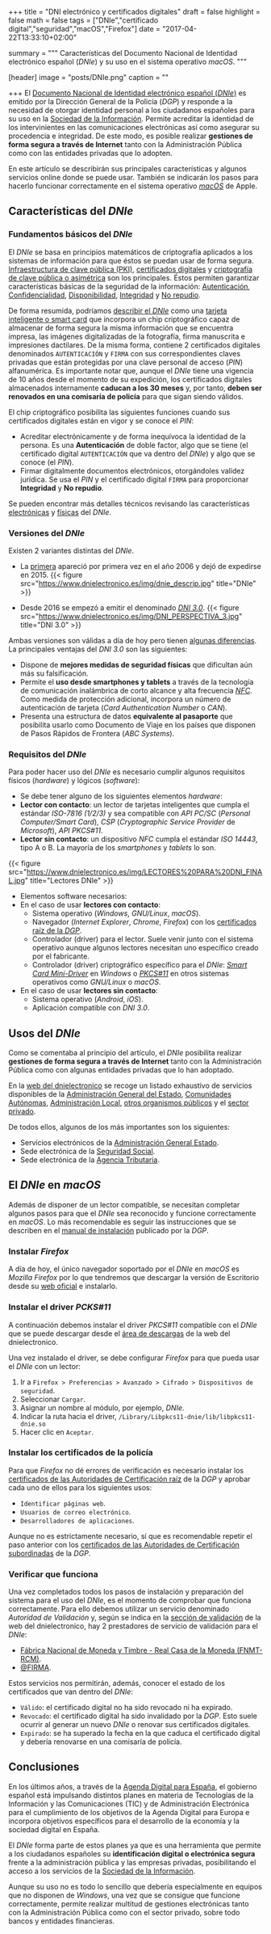 +++
title = "DNI electrónico y certificados digitales"
draft = false
highlight = false
math = false
tags = ["DNIe","certificado digital","seguridad","macOS","Firefox"]
date = "2017-04-22T13:33:10+02:00"

summary = """
Características del Documento Nacional de Identidad electrónico español (*DNIe*) y su uso en el sistema operativo *macOS*.
"""

[header]
  image = "posts/DNIe.png"
  caption = ""

+++
El [Documento Nacional de Identidad electrónico español (*DNIe*)](https://www.dnielectronico.es) es emitido por la Dirección General de la Policía (*DGP*) y responde a la necesidad de otorgar identidad personal a los ciudadanos españoles para su uso en la [Sociedad de la Información](https://es.wikipedia.org/wiki/Sociedad_de_la_informaci%C3%B3n). Permite acreditar la identidad de los intervinientes en las comunicaciones electrónicas así como asegurar su procedencia e integridad. De este modo, es posible realizar **gestiones de forma segura a través de Internet** tanto con la Administración Pública como con las entidades privadas que lo adopten. 

En este artículo se describirán sus principales características y algunos servicios online donde se puede usar. También se indicarán los pasos para hacerlo funcionar correctamente en el sistema operativo [*macOS*](https://es.wikipedia.org/wiki/MacOS) de Apple.

## Características del *DNIe*
### Fundamentos básicos del *DNIe*
El *DNIe* se basa en principios matemáticos de criptografía aplicados a los sistemas de información para que éstos se puedan usar de forma segura. [Infraestructura de clave pública (PKI)](https://es.wikipedia.org/wiki/Infraestructura_de_clave_p%C3%BAblica), [certificados digitales](https://es.wikipedia.org/wiki/Certificado_digital) y [criptografía de clave pública o asimétrica](https://es.wikipedia.org/wiki/Criptograf%C3%ADa_asim%C3%A9trica) son los principales. Éstos permiten garantizar características básicas de la seguridad de la información: [Autenticación](https://es.wikipedia.org/wiki/Seguridad_de_la_informaci%C3%B3n#Autenticaci.C3.B3n_o_autentificaci.C3.B3n), [Confidencialidad](https://es.wikipedia.org/wiki/Seguridad_de_la_informaci%C3%B3n#Confidencialidad), [Disponibilidad](https://es.wikipedia.org/wiki/Seguridad_de_la_informaci%C3%B3n#Disponibilidad), [Integridad](https://es.wikipedia.org/wiki/Seguridad_de_la_informaci%C3%B3n#Integridad) y [No repudio](https://es.wikipedia.org/wiki/Seguridad_de_la_informaci%C3%B3n#No_repudio_o_irrefutabilidad).

De forma resumida, podríamos [describir el *DNIe*](https://www.dnielectronico.es/PortalDNIe/PRF1_Cons02.action?pag=REF_103) como una [tarjeta inteligente o smart card](https://es.wikipedia.org/wiki/Tarjeta_inteligente) que incorpora un chip criptográfico capaz de almacenar de forma segura la misma información que se encuentra impresa, las imágenes digitalizadas de la fotografía, firma manuscrita e impresiones dactilares. De la misma forma, contiene 2 certificados digitales denominados `AUTENTICACIÓN` y `FIRMA` con sus correspondientes claves privadas que están protegidas por una clave personal de acceso (*PIN*) alfanumérica. Es importante notar que, aunque el *DNIe* tiene una vigencia de 10 años desde el momento de su expedición, los certificados digitales almacenados internamente **caducan a los 30 meses** y, por tanto, **deben ser renovados en una comisaría de policía** para que sigan siendo válidos.

El chip criptográfico posibilita las siguientes funciones cuando sus certificados digitales están en vigor y se conoce el *PIN*:

* Acreditar electrónicamente y de forma inequívoca la identidad de la persona. Es una **Autenticación** de doble factor, algo que se tiene (el certificado digital `AUTENTICACIÓN` que va dentro del *DNIe*) y algo que se conoce (el *PIN*).
* Firmar digitalmente documentos electrónicos, otorgándoles validez jurídica. Se usa el *PIN* y el certificado digital `FIRMA` para proporcionar **Integridad** y **No repudio**.

Se pueden encontrar más detalles técnicos revisando las características [electrónicas](https://www.dnielectronico.es/PortalDNIe/PRF1_Cons02.action?pag=REF_083) y [físicas](https://www.dnielectronico.es/PortalDNIe/PRF1_Cons02.action?pag=REF_084) del *DNIe*.

### Versiones del *DNIe*
Existen 2 variantes distintas del *DNIe*.

* La [primera](https://www.dnielectronico.es/PortalDNIe/PRF1_Cons02.action?pag=REF_106) apareció por primera vez en el año 2006 y dejó de expedirse en 2015.
{{< figure src="https://www.dnielectronico.es/img/dnie_descrip.jpg" title="DNIe" >}}

* Desde 2016 se empezó a emitir el denominado [*DNI 3.0*](https://www.dnielectronico.es/PortalDNIe/PRF1_Cons02.action?pag=REF_103).
{{< figure src="https://www.dnielectronico.es/img/DNI_PERSPECTIVA_3.jpg" title="DNI 3.0" >}}

Ambas versiones son válidas a día de hoy pero tienen [algunas diferencias](https://www.dnielectronico.es/PortalDNIe/PRF1_Cons02.action?pag=REF_038). La principales ventajas del *DNI 3.0* son las siguientes:

* Dispone de **mejores medidas de seguridad físicas** que dificultan aún más su falsificación.
* Permite el **uso desde smartphones y tablets** a través de la tecnología de comunicación inalámbrica de corto alcance y alta frecuencia [*NFC*](https://es.wikipedia.org/wiki/Near_field_communication). Como medida de protección adicional, incorpora un número de autenticación de tarjeta (*Card Authentication Number* o *CAN*).
* Presenta una estructura de datos **equivalente al pasaporte** que posibilita usarlo como Documento de Viaje en los países que disponen de Pasos Rápidos de Frontera (*ABC Systems*).

### Requisitos del *DNIe*
Para poder hacer uso del *DNIe* es necesario cumplir algunos requisitos físicos (*hardware*) y lógicos (*software*):

* Se debe tener alguno de los siguientes elementos *hardware*:
 * **Lector con contacto**: un lector de tarjetas inteligentes que cumpla el estándar *ISO-7816 (1/2/3)* y sea compatible con *API PC/SC* (*Personal Computer/Smart Card*), *CSP* (*Cryptographic Service Provider* de *Microsoft*), *API PKCS#11*.
 * **Lector sin contacto**: un dispositivo *NFC* cumpla el estándar *ISO 14443*, tipo A o B. La mayoría de los *smartphones* y *tablets* lo son.

{{< figure src="https://www.dnielectronico.es/img/LECTORES%20PARA%20DNI_FINAL.jpg" title="Lectores DNIe" >}}

* Elementos software necesarios:
 * En el caso de usar **lectores con contacto**:
     * Sistema operativo (*Windows*, *GNU/Linux*, *macOS*).
     * Navegador (*Internet Explorer*, *Chrome*, *Firefox*) con los [certificados raíz de la *DGP*](https://www.dnielectronico.es/PortalDNIe/PRF1_Cons02.action?pag=REF_076).
     * Controlador (driver) para el lector. Suele venir junto con el sistema operativo aunque algunos lectores necesitan uno específico creado por el fabricante.
     * Controlador (driver) criptográfico específico para el *DNIe*: [*Smart Card Mini-Driver*](https://www.dnielectronico.es/PortalDNIe/PRF1_Cons02.action?pag=REF_1101) en *Windows* o [*PKCS#11*](https://www.dnielectronico.es/PortalDNIe/PRF1_Cons02.action?pag=REF_1110) en otros sistemas operativos como *GNU/Linux* o *macOS*.
 * En el caso de usar **lectores sin contacto**:
     * Sistema operativo (*Android*, *iOS*).
     * Aplicación compatible con *DNI 3.0*.

## Usos del *DNIe*
Como se comentaba al principio del artículo, el *DNIe* posibilita realizar **gestiones de forma segura a través de Internet** tanto con la Administración Pública como con algunas entidades privadas que lo han adoptado.

En la [web del dnielectronico](https://www.dnielectronico.es) se recoge un listado exhaustivo de servicios disponibles de la [Administración General del Estado](https://www.dnielectronico.es/PortalDNIe/PRF1_Cons02.action?pag=REF_510), [Comunidades Autónomas](https://www.dnielectronico.es/PortalDNIe/PRF1_Cons02.action?pag=REF_520), [Administración Local](https://www.dnielectronico.es/PortalDNIe/PRF1_Cons02.action?pag=REF_530), [otros organismos públicos](https://www.dnielectronico.es/PortalDNIe/PRF1_Cons02.action?pag=REF_540) y el [sector privado](https://www.dnielectronico.es/PortalDNIe/PRF1_Cons02.action?pag=REF_550).

De todos ellos, algunos de los más importantes son los siguientes:

* Servicios electrónicos de la [Administración General Estado](https://sede.administracion.gob.es/PAG_Sede/ServiciosElectronicos/ServiciosElectronicosAGE.html).
* Sede electrónica de la [Seguridad Social](https://sede.seg-social.gob.es/).
* Sede electrónica de la [Agencia Tributaria](https://www.agenciatributaria.gob.es/AEAT.sede/Inicio/Inicio.shtml).

## El *DNIe* en *macOS*
Además de disponer de un lector compatible, se necesitan completar algunos pasos para que el *DNIe* sea reconocido y funcione correctamente en *macOS*. Lo más recomendable es seguir las instrucciones que se describen en el [manual de instalación](https://www.dnielectronico.es/PDFs/manuales_instalacion_unix/Manual_de_Instalacion_de_MulticardPKCS11_DNIE_V1.pdf) publicado por la *DGP*.

### Instalar *Firefox*
A día de hoy, el único navegador soportado por el *DNIe* en *macOS* es *Mozilla Firefox* por lo que tendremos que descargar la versión de Escritorio desde su [web oficial](https://www.mozilla.org/es-ES/firefox/desktop/) e instalarlo.

### Instalar el driver *PCKS#11*
A continuación debemos instalar el driver *PKCS#11* compatible con el *DNIe* que se puede descargar desde el [área de descargas](https://www.dnielectronico.es/PortalDNIe/PRF1_Cons02.action?pag=REF_1113) de la web del dnielectronico.

Una vez instalado el driver, se debe configurar *Firefox* para que pueda usar el *DNIe* con un lector:

1. Ir a `Firefox > Preferencias > Avanzado > Cifrado > Dispositivos de seguridad`.
2. Seleccionar `Cargar`.
3. Asignar un nombre al módulo, por ejemplo, *DNIe*.
4. Indicar la ruta hacia el driver, ```/Library/Libpkcs11-dnie/lib/libpkcs11-dnie.so```
5. Hacer clic en `Aceptar`.

### Instalar los certificados de la policía
Para que *Firefox* no dé errores de verificación es necesario instalar los [certificados de las Autoridades de Certificación raíz](https://www.dnielectronico.es/PortalDNIe/PRF1_Cons02.action?pag=REF_077) de la *DGP* y aprobar cada uno de ellos para los siguientes usos:

* `Identificar páginas web`.
* `Usuarios de correo electrónico`.
* `Desarrolladores de aplicaciones`.

Aunque no es estrictamente necesario, sí que es recomendable repetir el paso anterior con los [certificados de las Autoridades de Certificación subordinadas](https://www.dnielectronico.es/PortalDNIe/PRF1_Cons02.action?pag=REF_078) de la *DGP*.

### Verificar que funciona
Una vez completados todos los pasos de instalación y preparación del sistema para el uso del *DNIe*, es el momento de comprobar que funciona correctamente. Para ello debemos utilizar un servicio denominado *Autoridad de Validación* y, según se indica en la [sección de validación](https://www.dnielectronico.es/PortalDNIe/PRF1_Cons02.action?pag=REF_320) de la web del dnielectronico, hay 2 prestadores de servicio de validación para el *DNIe*:

* [Fábrica Nacional de Moneda y Timbre - Real Casa de la Moneda (FNMT-RCM)](https://www.sede.fnmt.gob.es/certificados/persona-fisica/verificar-estado).
* [@FIRMA](https://valide.redsara.es/valide/).

Estos servicios nos permitirán, además, conocer el estado de los certificados que van dentro del *DNIe*:

* `Válido`: el certificado digital no ha sido revocado ni ha expirado.
* `Revocado`: el certificado digital ha sido invalidado por la *DGP*. Esto suele ocurrir al generar un nuevo *DNIe* o renovar sus certificados digitales.
* `Expirado`: se ha superado la fecha en la que caduca el certificado digital y debería renovarse en una comisaría de policía.

## Conclusiones
En los últimos años, a través de la [Agenda Digital para España](http://www.agendadigital.gob.es), el gobierno español está impulsando distintos planes en materia de Tecnologías de la Información y las Comunicaciones (TIC) y de Administración Electrónica para el cumplimiento de los objetivos de la Agenda Digital para Europa e incorpora objetivos específicos para el desarrollo de la economía y la sociedad digital en España.

El *DNIe* forma parte de estos planes ya que es una herramienta que permite a los ciudadanos españoles su **identificación digital o electrónica segura** frente a la administración pública y las empresas privadas, posibilitando el acceso a los servicios de la [Sociedad de la Información](https://es.wikipedia.org/wiki/Sociedad_de_la_informaci%C3%B3n).

Aunque su uso no es todo lo sencillo que debería especialmente en equipos que no disponen de *Windows*, una vez que se consigue que funcione correctamente, permite realizar multitud de gestiones electrónicas tanto con la Administración Pública como con el sector privado, sobre todo bancos y entidades financieras.
